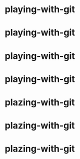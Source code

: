# playing-with-git
# playing-with-git
# playing-with-git
# playing-with-git
# plazing-with-git
# plazing-with-git
# plazing-with-git
